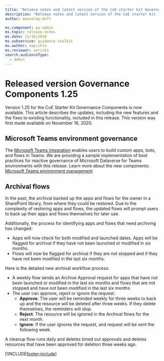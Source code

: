 ```yaml
---
title: "Release notes and latest version of the CoE starter kit Governance components 1.25 | MicrosoftDocs"
description: "Release notes and latest version of the CoE starter kit 1.25."
author: manuelap-msft

ms.component: pa-admin
ms.topic: release-notes
ms.date: 11/16/2020
ms.subservice: guidance-toolkit
ms.author: mapichle
ms.reviewer: sericks
search.audienceType: 
  - admin
---
```


# Released version Governance Components 1.25

Version 1.25 for the CoE Starter Kit Governance Components is now available. This article describes the updates, including the new features and the fixes to existing functionality, included in this release. This version was first made available on November 16, 2020.

## Microsoft Teams environment governance

The [Microsoft Teams integration](../../../admin/about-teams-environment.md) enables users to build custom apps, bots, and flows in Teams. We are providing a sample implementation of best practices for reactive governance of Microsoft Dataverse for Teams environments with this release. Learn more about the new components: [Microsoft Teams environment management](../teams-governance.md)

## Archival flows

In the past, the archival backed up the apps and flows for the owner in a SharePoint library, from where they could be restored. Due to the complexity of restoring apps and flows, the updated flows will prompt users to back up their apps and flows themselves for later use.

Additionally, the process for identifying apps and flows that need archiving has changed:

- Apps will now check for both modified and launched dates. Apps will be flagged for archival if they have not been launched or modified in six months.
- Flows will now be flagged for archival if they are not stopped and if they have not been modified in the last six months.

Here is the detailed new archival workflow process:

- A weekly flow sends an Archive Approval request for apps that have not been launched or modified in the last six months and flows that are not stopped and have not been modified in the last six months
- The user can approve, reject or ignore the request:
  - **Approve**: The user will be reminded weekly for three weeks to back up and the resource will be deleted after three weeks. If they delete themselves, the reminders will stop.
  - **Reject**: The resource will be ignored in the Archival flows for the next month.
  - **Ignore**: If the user ignores the request, and request will be sent the following week.

A cleanup flow runs daily and deletes timed out approvals and deletes resources that have been approved for deletion three weeks ago.


[!INCLUDE[footer-include](../../../includes/footer-banner.md)]

